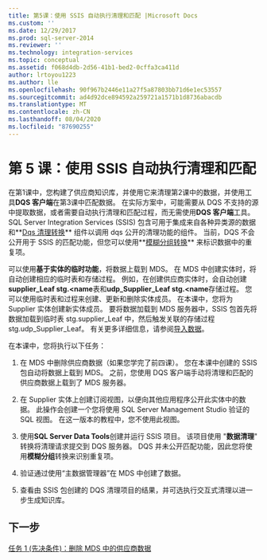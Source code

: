 ```yaml
---
title: 第5课：使用 SSIS 自动执行清理和匹配 |Microsoft Docs
ms.custom: ''
ms.date: 12/29/2017
ms.prod: sql-server-2014
ms.reviewer: ''
ms.technology: integration-services
ms.topic: conceptual
ms.assetid: f068d4db-2d56-41b1-bed2-0cffa3ca411d
author: lrtoyou1223
ms.author: lle
ms.openlocfilehash: 90f967b2446e11a27f5a87803bb71d6e1ec53557
ms.sourcegitcommit: ad4d92dce894592a259721a1571b1d8736abacdb
ms.translationtype: MT
ms.contentlocale: zh-CN
ms.lasthandoff: 08/04/2020
ms.locfileid: "87690255"
---
```

# <a name="lesson-5-automating-the-cleansing-and-matching-using-ssis"></a>第 5 课：使用 SSIS 自动执行清理和匹配
  在第1课中，您构建了供应商知识库，并使用它来清理第2课中的数据，并使用工具**DQS 客户端**在第3课中匹配数据。 在实际方案中，可能需要从 DQS 不支持的源中提取数据，或者需要自动执行清理和匹配过程，而无需使用**DQS 客户端**工具。 SQL Server Integration Services (SSIS) 包含可用于集成来自各种异类源的数据和**[Dqs 清理转换](https://msdn.microsoft.com/library/ee677619.aspx)** 组件以调用 dqs 公开的清理功能的组件。 当前，DQS 不会公开用于 SSIS 的匹配功能，但您可以使用**[模糊分组转换](../integration-services/data-flow/transformations/fuzzy-grouping-transformation.md)** 来标识数据中的重复项。  
  
 可以使用**基于实体的临时功能**，将数据上载到 MDS。 在 MDS 中创建实体时，将自动创建相应的临时表和存储过程。 例如，在创建供应商实体时，会自动创建**supplier_Leaf stg.<name**表和**udp_Supplier_Leaf stg.<name**存储过程。 您可以使用临时表和过程来创建、更新和删除实体成员。 在本课中，您将为 Supplier 实体创建新实体成员。 要将数据加载到 MDS 服务器中，SSIS 包首先将数据加载到临时表 stg.supplier_Leaf 中，然后触发关联的存储过程 stg.udp_Supplier_Leaf。 有关更多详细信息，请参阅[导入数据](../master-data-services/overview-importing-data-from-tables-master-data-services.md)。  
  
 在本课中，您将执行以下任务：  
  
1.  在 MDS 中删除供应商数据（如果您学完了前四课）。 您在本课中创建的 SSIS 包自动将数据上载到 MDS。 之前，您使用 DQS 客户端手动将清理和匹配的供应商数据上载到了 MDS 服务器。  
  
2.  在 Supplier 实体上创建订阅视图，以便向其他应用程序公开此实体中的数据。 此操作会创建一个您将使用 SQL Server Management Studio 验证的 SQL 视图。 在这一版本的教程中，您不使用此视图。  
  
3.  使用**SQL Server Data Tools**创建并运行 SSIS 项目。 该项目使用 "**数据清理**" 转换将清理请求提交到 DQS 服务器。 DQS 并未公开匹配功能，因此您将使用**模糊分组**转换来识别重复项。  
  
4.  验证通过使用“主数据管理器”在 MDS 中创建了数据。  
  
5.  查看由 SSIS 包创建的 DQS 清理项目的结果，并可选执行交互式清理以进一步生成知识库。  
  
## <a name="next-step"></a>下一步  
 [任务 1 &#40;先决条件&#41;：删除 MDS 中的供应商数据](../../2014/tutorials/task-1-prerequisite-removing-supplier-data-in-mds.md)  
  
  
